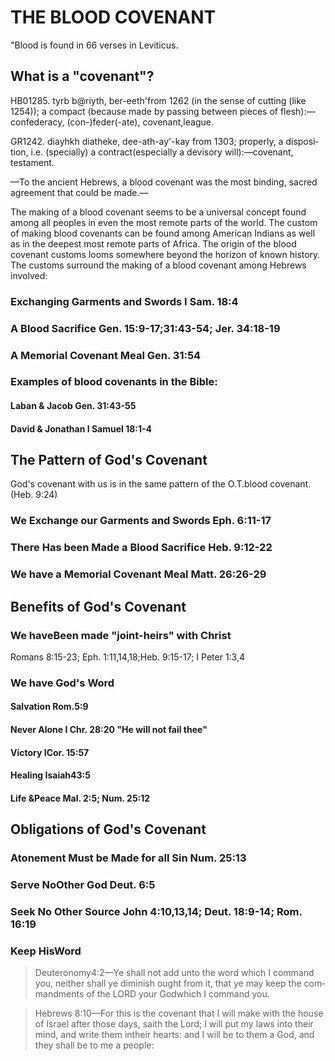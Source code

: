 <h1><span lang='en'>THE BLOOD COVENANT </span></h1>

<p><span lang='en'>&quot;Blood is found in 66 verses in Leviticus. </span></p>

<h2><span lang='en'>What is a &quot;covenant&quot;? </span></h2>
<p><span lang='en'>HB01285. tyrb b@riyth&#44; ber-eeth'from 1262 (in the sense of cutting (like 1254)); a compact (because made by passing between pieces of flesh):&mdash;confederacy&#44; (con-)feder(-ate)&#44; covenant&#44;league. </span></p>
<p><span lang='en'>GR1242. diayhkh diatheke&#44; dee-ath-ay'-kay from 1303; properly&#44; a disposition&#44; i.e. (specially) a contract(especially a devisory will):&mdash;covenant&#44; testament. </span></p>
<p><span lang='en'>&mdash;To the ancient Hebrews&#44; a blood covenant was the most binding&#44; sacred agreement that could be made.&mdash; </span></p>
<p><span lang='en'>The making of a blood covenant seems to be a universal concept found among all peoples in even the most remote parts of the world. The custom of making blood covenants can be found among American Indians as well as in the deepest most remote parts of Africa. The origin of the blood covenant customs looms somewhere beyond the horizon of known history. The customs surround the making of a blood covenant among Hebrews involved: </span></p>
<h3><span lang='en'>Exchanging Garments and Swords I Sam. 18:4 </span></h3>
<h3><span lang='en'>A Blood Sacrifice Gen. 15:9-17;31:43-54; Jer. 34:18-19 </span></h3>
<h3><span lang='en'>A Memorial Covenant Meal Gen. 31:54 </span></h3>
<h3><span lang='en'>Examples of blood covenants in the Bible: </span></h3>
<h4><span lang='en'>Laban &amp; Jacob Gen. 31:43-55 </span></h4>
<h4><span lang='en'>David &amp; Jonathan I Samuel 18:1-4 </span></h4>

<h2><span lang='en'>The Pattern of God&apos;s Covenant </span></h2>
<p><span lang='en'>God&apos;s covenant with us is in the same pattern of the O.T.blood covenant. (Heb. 9:24) </span></p>
<h3><span lang='en'>We Exchange our Garments and Swords Eph. 6:11-17 </span></h3>
<h3><span lang='en'>There Has been Made a Blood Sacrifice Heb. 9:12-22 </span></h3>
<h3><span lang='en'>We have a Memorial Covenant Meal Matt. 26:26-29 </span></h3>

<h2><span lang='en'>Benefits of God&apos;s Covenant </span></h2>
<h3><span lang='en'>We haveBeen made &quot;joint-heirs&quot; with Christ </span></h3>
<p><span lang='en'>Romans 8:15-23; Eph. 1:11&#44;14&#44;18;Heb. 9:15-17; I Peter 1:3&#44;4 </span></p>
<h3><span lang='en'>We have God&apos;s Word </span></h3>
<h4><span lang='en'>Salvation Rom.5:9 </span></h4>
<h4><span lang='en'>Never Alone I Chr. 28:20 &quot;He will not fail thee&quot; </span></h4>
<h4><span lang='en'>Victory ICor. 15:57 </span></h4>
<h4><span lang='en'>Healing Isaiah43:5 </span></h4>
<h4><span lang='en'>Life &amp;Peace Mal. 2:5; Num. 25:12 </span></h4>

<h2><span lang='en'>Obligations of God&apos;s Covenant </span></h2>
<h3><span lang='en'>Atonement Must be Made for all Sin Num. 25:13 </span></h3>
<h3><span lang='en'>Serve NoOther God Deut. 6:5 </span></h3>
<h3><span lang='en'>Seek No Other Source John 4:10&#44;13&#44;14; Deut. 18:9-14; Rom. 16:19 </span></h3>
<h3><span lang='en'>Keep HisWord </span></h3>
<blockquote><span lang='en'>Deuteronomy4:2&mdash;Ye shall not add unto the word which I command you&#44; neither shall ye diminish ought from it&#44; that ye may keep the commandments of the LORD your Godwhich I command you. </span></blockquote>
<blockquote><span lang='en'>Hebrews 8:10&mdash;For this is the covenant that I will make with the house of Israel after those days&#44; saith the Lord; I will put my laws into their mind&#44; and write them intheir hearts: and I will be to them a God&#44; and they shall be to me a people: </span></blockquote>
